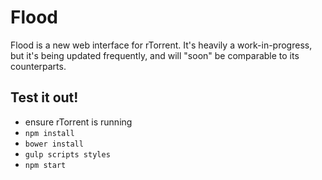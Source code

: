 # Flood
Flood is a new web interface for rTorrent. It's heavily a work-in-progress, but it's being updated frequently, and will "soon" be comparable to its counterparts.

## Test it out!
* ensure rTorrent is running
* `npm install`
* `bower install`
* `gulp scripts styles`
* `npm start`
